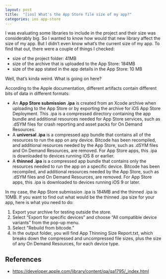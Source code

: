 ```yaml
---
layout: post
title:  "[ios] What's the App Store file size of my app?"
categories: ios app-store
---
```


I was evaluating some libraries to include in the project and their size was considerably big. So I wanted to know how would that new library affect the size of my app. But I didn’t even know what’s the current size of my app. To find that out, there were a couple of things I checked:
* size of the project folder: 41MB
* size of the archive that is uploaded to the App Store: 184MB
* size of the app stated in the app details in the App Store: 10 MB

Well, that’s kinda weird. What is going on here?

According to the Apple documentation, different artifacts contain different bits of data in different formats:

* An **App Store submission .ipa** is created from an Xcode archive when uploading to the App Store or by exporting the archive for iOS App Store Deployment. This .ipa is a compressed directory containing the app bundle and additional resources needed for App Store services, such as .dSYM files for crash reporting and asset packs for On Demand Resources.
* A **universal .ipa** is a compressed app bundle that contains all of the resources to run the app on any device. Bitcode has been recompiled, and additional resources needed by the App Store, such as .dSYM files and On Demand Resources, are removed. For App Store apps, this .ipa is downloaded to devices running iOS 8 or earlier.
* A **thinned .ipa** is a compressed app bundle that contains only the resources needed to run the app on a specific device. Bitcode has been recompiled, and additional resources needed by the App Store, such as .dSYM files and On Demand Resources, are removed. For App Store apps, this .ipa is downloaded to devices running iOS 9 or later.

In my case, the App Store submission .ipa is 184MB and the thinned .ipa is 10MB. If you want to find out what would be the thinned .ipa size for your app, here is what you need to do:

1. Export your archive for testing outside the store.
2. Select “Export for specific devices” and choose “All compatible device variants” from the pop-up menu.
3. Select "Rebuild from bitcode.”
4. In the output folder, you will find App Thinning Size Report.txt, which breaks down the compressed and uncompressed file sizes, plus the size of any On Demand Resources, for each device type.

References
----------
* https://developer.apple.com/library/content/qa/qa1795/_index.html
